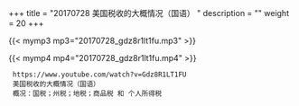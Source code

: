 +++
title = "20170728  美国税收的大概情况（国语） "
description = ""
weight = 20
+++

{{< mymp3 mp3="20170728_gdz8r1lt1fu.mp3" >}}

{{< mymp4 mp4="20170728_gdz8r1lt1fu.mp4" >}}

     https://www.youtube.com/watch?v=Gdz8R1LT1FU 
     美国税收的大概情况（国语） 
     概况：国税；州税；地税；商品税 和 个人所得税 
